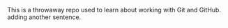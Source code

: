 This is a throwaway repo used to learn about working with Git and GitHub. 
adding another sentence. 
